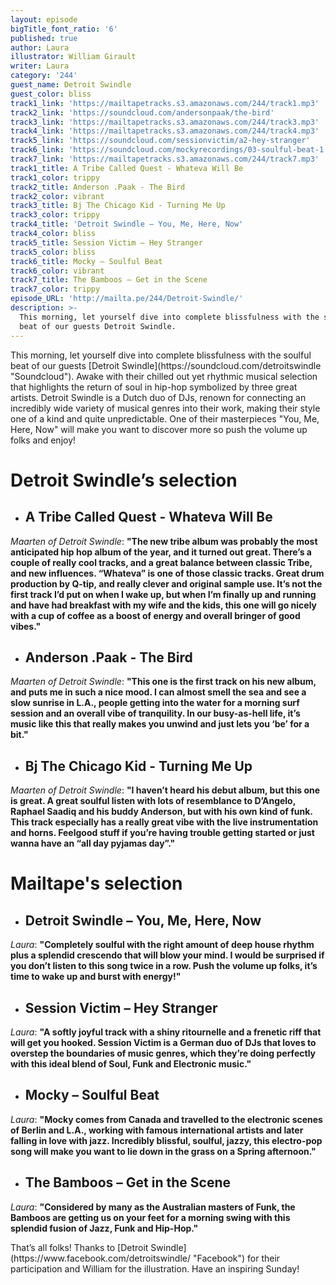 ```yaml
---
layout: episode
bigTitle_font_ratio: '6'
published: true
author: Laura
illustrator: William Girault
writer: Laura
category: '244'
guest_name: Detroit Swindle
guest_color: bliss
track1_link: 'https://mailtapetracks.s3.amazonaws.com/244/track1.mp3'
track2_link: 'https://soundcloud.com/andersonpaak/the-bird'
track3_link: 'https://mailtapetracks.s3.amazonaws.com/244/track3.mp3'
track4_link: 'https://mailtapetracks.s3.amazonaws.com/244/track4.mp3'
track5_link: 'https://soundcloud.com/sessionvictim/a2-hey-stranger'
track6_link: 'https://soundcloud.com/mockyrecordings/03-soulful-beat-1'
track7_link: 'https://mailtapetracks.s3.amazonaws.com/244/track7.mp3'
track1_title: A Tribe Called Quest - Whateva Will Be
track1_color: trippy
track2_title: Anderson .Paak - The Bird
track2_color: vibrant
track3_title: Bj The Chicago Kid - Turning Me Up
track3_color: trippy
track4_title: 'Detroit Swindle – You, Me, Here, Now'
track4_color: bliss
track5_title: Session Victim – Hey Stranger
track5_color: bliss
track6_title: Mocky – Soulful Beat
track6_color: vibrant
track7_title: The Bamboos – Get in the Scene
track7_color: trippy
episode_URL: 'http://mailta.pe/244/Detroit-Swindle/'
description: >-
  This morning, let yourself dive into complete blissfulness with the soulful
  beat of our guests Detroit Swindle.
---
```

<p id="introduction">This morning, let yourself dive into complete blissfulness with the soulful beat of our guests [Detroit Swindle](https://soundcloud.com/detroitswindle "Soundcloud"). Awake with their chilled out yet rhythmic musical selection that highlights the return of soul in hip-hop symbolized by three great artists. Detroit Swindle is a Dutch duo of DJs, renown for connecting an incredibly wide variety of musical genres into their work, making their style one of a kind and quite unpredictable. One of their masterpieces "You, Me, Here, Now" will make you want to discover more so push the volume up folks and enjoy!
</p>


# **Detroit Swindle’s selection**

+ ## A Tribe Called Quest - Whateva Will Be
_Maarten of Detroit Swindle_: **"**The new tribe album was probably the most anticipated hip hop album of the year, and it turned out great. There’s a couple of really cool tracks, and a great balance between classic Tribe, and new influences. “Whateva” is one of those classic tracks. Great drum production by Q-tip, and really clever and original sample use. It’s not the first track I’d put on when I wake up, but when I’m finally up and running and have had breakfast with my wife and the kids, this one will go nicely with a cup of coffee as a boost of energy and overall bringer of good vibes.**"**

+ ## Anderson .Paak - The Bird
_Maarten of Detroit Swindle_: **"**This one is the first track on his new album, and puts me in such a nice mood. I can almost smell the sea and see a slow sunrise in L.A., people getting into the water for a morning surf session and an overall vibe of tranquility. In our busy-as-hell life, it’s music like this that really makes you unwind and just lets you ‘be’ for a bit.**"**

+ ## Bj The Chicago Kid - Turning Me Up
_Maarten of Detroit Swindle_: **"**I haven’t heard his debut album, but this one is great. A great soulful listen with lots of resemblance to D’Angelo, Raphael Saadiq and his buddy Anderson, but with his own kind of funk. This track especially has a really great vibe with the live instrumentation and horns. Feelgood stuff if you’re having trouble getting started or just wanna have an “all day pyjamas day”.**"**


# Mailtape's selection

+ ## Detroit Swindle – You, Me, Here, Now
_Laura_: **"**Completely soulful with the right amount of deep house rhythm plus a splendid crescendo that will blow your mind. I would be surprised if you don’t listen to this song twice in a row. Push the volume up folks, it’s time to wake up and burst with energy!**"**

+ ## Session Victim – Hey Stranger
_Laura_: **"**A softly joyful track with a shiny ritournelle and a frenetic riff that will get you hooked. Session Victim is a German duo of DJs that loves to overstep the boundaries of music genres, which they’re doing perfectly with this ideal blend of Soul, Funk and Electronic music.**"**


+ ## Mocky – Soulful Beat
_Laura_: **"**Mocky comes from Canada and travelled to the electronic scenes of Berlin and L.A., working with famous international artists and later falling in love with jazz. Incredibly blissful, soulful, jazzy, this electro-pop song will make you want to lie down in the grass on a Spring afternoon.**"**

+ ## The Bamboos – Get in the Scene
_Laura_: **"**Considered by many as the Australian masters of Funk, the Bamboos are getting us on your feet for a morning swing with this splendid fusion of Jazz, Funk and Hip-Hop.**"**

<p id="outroduction">That’s all folks! Thanks to [Detroit Swindle](https://www.facebook.com/detroitswindle/ "Facebook") for their participation and William for the illustration. Have an inspiring Sunday! </p>